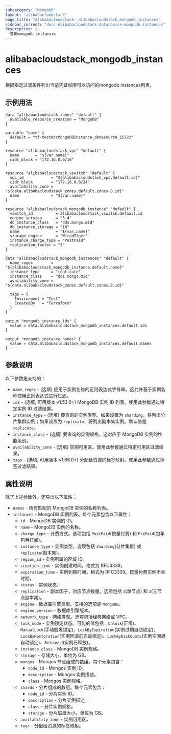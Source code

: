 ```yaml
---
subcategory: "MongoDB"
layout: "alibabacloudstack"
page_title: "Alibabacloudstack: alibabacloudstack_mongodb_instances"
sidebar_current: "docs-Alibabacloudstack-datasource-mongodb-instances"
description: |- 
  查询mongodb instances
---
```


# alibabacloudstack_mongodb_instances

根据指定过滤条件列出当前凭证权限可以访问的mongodb instances列表。

## 示例用法

```hcl
data "alibabacloudstack_zones" "default" {
  available_resource_creation = "MongoDB"
}

variable "name" {
  default = "tf-testAccMongoDBInstance_datasource_15722"
}

resource "alibabacloudstack_vpc" "default" {
  name       = "${var.name}"
  cidr_block = "172.16.0.0/16"
}

resource "alibabacloudstack_vswitch" "default" {
  vpc_id            = "${alibabacloudstack_vpc.default.id}"
  cidr_block        = "172.16.0.0/24"
  availability_zone = "${data.alibabacloudstack_zones.default.zones.0.id}"
  name              = "${var.name}"
}

resource "alibabacloudstack_mongodb_instance" "default" {
  vswitch_id          = alibabacloudstack_vswitch.default.id
  engine_version      = "3.4"
  db_instance_class   = "dds.mongo.mid"
  db_instance_storage = "10"
  name                = "${var.name}"
  storage_engine      = "WiredTiger"
  instance_charge_type = "PostPaid"
  replication_factor = "3"
}

data "alibabacloudstack_mongodb_instances" "default" {
  name_regex        = "${alibabacloudstack_mongodb_instance.default.name}"
  instance_type     = "replicate"
  instance_class    = "dds.mongo.mid"
  availability_zone = "${data.alibabacloudstack_zones.default.zones.0.id}"

  tags = {
    Environment = "Test"
    CreatedBy   = "Terraform"
  }
}

output "mongodb_instance_ids" {
  value = data.alibabacloudstack_mongodb_instances.default.ids
}

output "mongodb_instance_names" {
  value = data.alibabacloudstack_mongodb_instances.default.names
}
```

## 参数说明

以下参数是支持的：

* `name_regex` - (选填) 应用于实例名称的正则表达式字符串。这允许基于实例名称使用正则表达式进行过滤。
* `ids` - (选填, 可用版本 v1.53.0+) MongoDB 实例 ID 列表。使用此参数通过特定实例 ID 过滤结果。
* `instance_type` - (选填) 要查询的实例类型。如果设置为 `sharding`，将列出分片集群实例；如果设置为 `replicate`，将列出副本集实例。默认值是 `replicate`。
* `instance_class` - (选填) 要查询的实例规格。这对应于 MongoDB 实例的性能级别。
* `availability_zone` - (选填) 实例可用区。使用此参数通过特定可用区过滤结果。
* `tags` - (选填, 可用版本 v1.66.0+) 分配给资源的标签映射。使用此参数通过标签过滤结果。

## 属性说明

除了上述参数外，还导出以下属性：

* `names` - 所有匹配的 MongoDB 实例的名称列表。
* `instances` - MongoDB 实例列表。每个元素包含以下属性：
  * `id` - MongoDB 实例的 ID。
  * `name` - MongoDB 实例的名称。
  * `charge_type` - 计费方式。选项包括 `PostPaid`(按量付费) 和 `PrePaid`(包年包月订阅)。
  * `instance_type` - 实例类型。选项包括 `sharding`(分片集群) 或 `replicate`(副本集)。
  * `region_id` - 实例所属的区域 ID。
  * `creation_time` - 实例创建时间，格式为 RFC3339。
  * `expiration_time` - 实例到期时间，格式为 RFC3339。按量付费实例不会过期。
  * `status` - 实例状态。
  * `replication` - 副本因子，对应节点数量。选项包括 `1`(单节点) 和 `3`(三节点副本集)。
  * `engine` - 数据库引擎类型。支持的选项是 `MongoDB`。
  * `engine_version` - 数据库引擎版本。
  * `network_type` - 网络类型。选项包括经典网络或 VPC。
  * `lock_mode` - 实例锁定状态。可能的值包括：`Unlock`(正常)、`ManualLock`(手动触发锁定)、`LockByExpiration`(实例过期自动锁定)、`LockByRestoration`(实例回滚前自动锁定)、`LockByDiskQuota`(实例空间满自动锁定)、`Released`(实例已释放)。
  * `instance_class` - MongoDB 实例规格。
  * `storage` - 存储大小，单位为 GB。
  * `mongos` - Mongos 节点组成的数组。每个元素包含：
    * `node_id` - Mongos 实例 ID。
    * `description` - Mongos 实例描述。
    * `class` - Mongos 实例规格。
  * `shards` - 分片组成的数组。每个元素包含：
    * `node_id` - 分片实例 ID。
    * `description` - 分片实例描述。
    * `class` - 分片实例规格。
    * `storage` - 分片磁盘大小，单位为 GB。
  * `availability_zone` - 实例可用区。
  * `tags` - 分配给资源的标签映射。